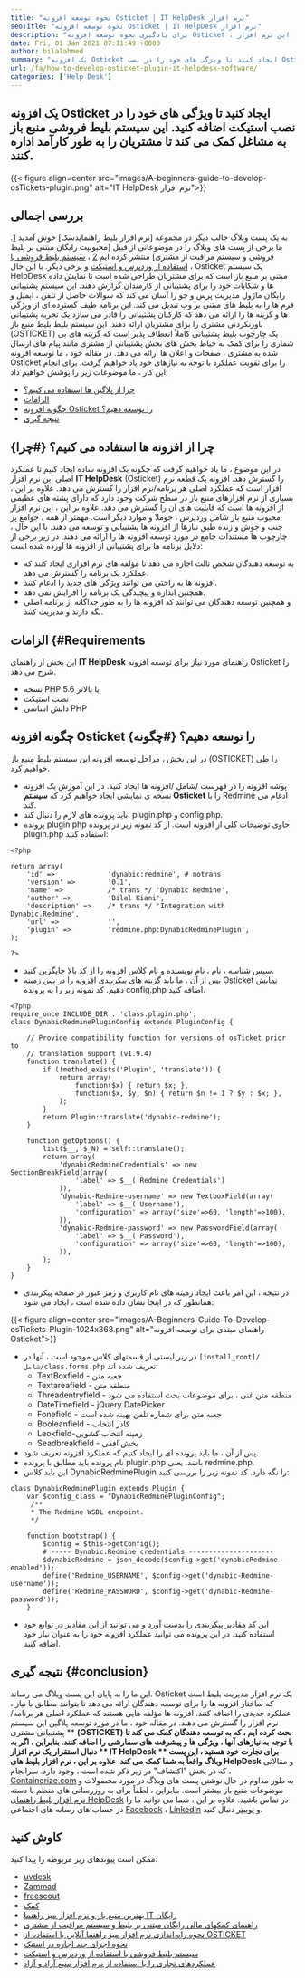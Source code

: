 ```yaml
---
title: "نحوه توسعه افزونه Osticket | IT HelpDesk نرم افزار" 
seoTitle: "نحوه توسعه افزونه Osticket | IT HelpDesk نرم افزار" 
description: "برای یادگیری نحوه توسعه افزونه Osticket ، این آموزش را دنبال کنید. این نرم افزار IT HelpDesk ارتباطات مشتری را مدیریت می کند و وضوح مسئله را خودکار می کند." 
date: Fri, 01 Jan 2021 07:11:49 +0000
author: bilalahmed
summary: "یک افزونه Osticket ایجاد کنید تا ویژگی های خود را در نصب Osticket اضافه کنید. این سیستم بلیط فروشی منبع باز به مشاغل کمک می کند تا مشتریان را به طور کارآمد اداره کنند." 
url: /fa/how-to-develop-osticket-plugin-it-helpdesk-software/
categories: ['Help Desk']
---
```


## یک افزونه Osticket ایجاد کنید تا ویژگی های خود را در نصب استیکت اضافه کنید. این سیستم بلیط فروشی منبع باز به مشاغل کمک می کند تا مشتریان را به طور کارآمد اداره کنند.

{{< figure align=center src="images/A-beginners-guide-to-develop-osTickets-plugin.png" alt="IT HelpDesk نرم افزار">}}


## بررسی اجمالی
به یک پست وبلاگ جالب دیگر در مجموعه [نرم افزار بلیط راهنمایدسک] خوش آمدید [1]. ما برخی از پست های وبلاگ را در موضوعاتی از قبیل [محبوبیت رایگان مبتنی بر بلیط فروشی و سیستم مراقبت از مشتری] منتشر کرده ایم [2] ، [سیستم بلیط فروشی با استفاده از وردپرس و استیکت][3] و برخی دیگر. با این حال ، Osticket یک سیستم HelpDesk مبتنی بر منبع باز است که برای مشتریان طراحی شده است تا نمایش داده ها و شکایات خود را برای پشتیبانی از کارمندان گزارش دهند. این سیستم پشتیبانی رایگان ماژول مدیریت پرس و جو را آسان می کند که سوالات حاصل از تلفن ، ایمیل و فرم ها را به بلیط های مبتنی بر وب تبدیل می کند. این برنامه طیف گسترده ای از ویژگی ها و گزینه ها را ارائه می دهد که کارکنان پشتیبانی را قادر می سازد یک تجربه پشتیبانی باورنکردنی مشتری را برای مشتریان ارائه دهند.
این سیستم بلیط بلیط منبع باز (OSTICKET) یک چارچوب بلیط پشتیبانی کاملاً انعطاف پذیر است که گزینه های بی شماری را برای کمک به خیاط بخش های بخش پشتیبانی از مشتری مانند پیام های ارسال شده به مشتری ، صفحات و اعلان ها ارائه می دهد. در مقاله خود ، ما توسعه افزونه Osticket را برای تقویت عملکرد با توجه به نیازهای خود یاد خواهیم گرفت. برای انجام این کار ، ما موضوعات زیر را پوشش خواهیم داد:
  * [چرا از پلاگین ها استفاده می کنیم؟][4]
  * [الزامات][5]
  * [چگونه افزونه Osticket را توسعه دهیم؟][6]
  * [نتیجه گیری][7]

## چرا از افزونه ها استفاده می کنیم؟   {#چرا}
در این موضوع ، ما یاد خواهیم گرفت که چگونه یک افزونه ساده ایجاد کنیم تا عملکرد اصلی این نرم افزار  **IT HelpDesk**  (Osticket) را گسترش دهد. افزونه یک قطعه نرم افزار است که عملکرد اصلی هر برنامه/نرم افزار را گسترش می دهد. علاوه بر این ، بسیاری از نرم افزارهای منبع باز در سطح شرکت وجود دارد که دارای پشته های عظیمی از افزونه ها است که قابلیت های آن را گسترش می دهد. علاوه بر این ، این نرم افزار محبوب منبع باز شامل وردپرس ، جوملا و موارد دیگر است. مهمتر از همه ، جوامع پر جنب و جوش و زنده طبق نیازها از افزونه ها پشتیبانی و توسعه می دهند. با این حال ، چارچوب ها مستندات جامع در مورد توسعه افزونه ها را ارائه می دهند. در زیر برخی از دلایل برنامه ها برای پشتیبانی از افزونه ها آورده شده است:
  * به توسعه دهندگان شخص ثالث اجازه می دهد تا مؤلفه های نرم افزاری ایجاد کنند که عملکرد یک برنامه را گسترش می دهد.
  * افزونه ها به راحتی می توانند ویژگی های جدید را ادغام کنند.
  * همچنین اندازه و پیچیدگی یک برنامه را افزایش نمی دهد.
  * و همچنین توسعه دهندگان می توانند کد افزونه ها را به طور جداگانه از برنامه اصلی نگه دارند و مدیریت کنند.

## الزامات   {#Requirements
این بخش از راهنمای  **IT HelpDesk**  راهنمای مورد نیاز برای توسعه افزونه Osticket را شرح می دهد.
  * نسخه PHP 5.6 یا بالاتر
  * نصب استیکت
  * دانش اساسی PHP

## چگونه افزونه Osticket را توسعه دهیم؟   {#چگونه}
در این بخش ، مراحل توسعه افزونه این سیستم بلیط منبع باز (OSTICKET) را طی خواهیم کرد.
  * پوشه افزونه را در فهرست /شامل /افزونه ها ایجاد کنید. در این آموزش یک افزونه نسخه ی نمایشی ایجاد خواهیم کرد که  **سیستم Osticket**  را با Redmine ادغام می کند.
  * باید پرونده های لازم را دنبال کند: plugin.php و config.php.
  * پرونده plugin.php حاوی توضیحات کلی از افزونه است. از کد نمونه زیر در پرونده plugin.php استفاده کنید:
```
<?php

return array(
    'id' =>             'dynabic:redmine', # notrans
    'version' =>        '0.1',
    'name' =>           /* trans */ 'Dynabic Redmine',
    'author' =>         'Bilal Kiani',
    'description' =>    /* trans */ 'Integration with Dynabic.Redmine',
    'url' =>            '',
    'plugin' =>         'redmine.php:DynabicRedminePlugin',
);

?>

```
  * سپس شناسه ، نام ، نام نویسنده و نام کلاس افزونه را از کد بالا جایگزین کنید.
  * پس از آن ، ما باید گزینه های پیکربندی افزونه را در پس زمینه Osticket نمایش دهیم. کد نمونه زیر را به پرونده config.php اضافه کنید.
```
<?php
require_once INCLUDE_DIR . 'class.plugin.php';
class DynabicRedminePluginConfig extends PluginConfig {

    // Provide compatibility function for versions of osTicket prior to
    // translation support (v1.9.4)
    function translate() {
        if (!method_exists('Plugin', 'translate')) {
            return array(
                function($x) { return $x; },
                function($x, $y, $n) { return $n != 1 ? $y : $x; },
            );
        }
        return Plugin::translate('dynabic-redmine');
    }

    function getOptions() {
        list($__, $_N) = self::translate();        
        return array(
            'dynabicRedmineCredentials' => new SectionBreakField(array(
                'label' => $__('Redmine Credentials')
            )),
            'dynabic-Redmine-username' => new TextboxField(array(
                'label' => $__('Username'),
                'configuration' => array('size'=>60, 'length'=>100),                
            )),
            'dynabic-Redmine-password' => new PasswordField(array(
                'label' => $__('Password'),
                'configuration' => array('size'=>60, 'length'=>100),                
            )),
        );
    }
}
```
  * در نتیجه ، این امر باعث ایجاد زمینه های نام کاربری و رمز عبور در صفحه پیکربندی همانطور که در اینجا نشان داده شده است ، ایجاد می شود:

{{< figure align=center src="images/A-Beginners-Guide-To-Develop-osTickets-Plugin-1024x368.png" alt="راهنمای مبتدی برای توسعه افزونه Osticket">}}

  * در زیر لیستی از قسمتهای کلاس موجود است ، آنها در `[install_root]/شامل/class.forms.php` تعریف شده اند:
      * TextBoxfield - جعبه متن
      * Textareafield - منطقه متن
      * Threadentryfield - منطقه متن غنی ، برای موضوعات بحث استفاده می شود
      * DateTimefield - jQuery DatePicker
      * Fonefield - جعبه متن برای شماره تلفن بهینه شده است
      * Booleanfield - کادر انتخاب
      * Leokfield-زمینه انتخاب کشویی
      * Seadbreakfield - بخش افقی
  * پس از آن ، ما باید پرونده ای را ایجاد کنیم که عملکرد افزونه تعریف شود.
  * نام پرونده باید مطابق با پرونده plugin.php باشد. یعنی redmine.php.
  * این باید کلاس DynabicRedminePlugin را نگه دارد. کد نمونه زیر را بررسی کنید:
```
class DynabicRedminePlugin extends Plugin {
    var $config_class = "DynabicRedminePluginConfig";
	 /**
     * The Redmine WSDL endpoint.
     */

    function bootstrap() {
        $config = $this->getConfig();
        # ----- Dynabic.Redmine credentials ---------------------
        $dynabicRedmine = json_decode($config->get('dynabicRedmine-enabled'));
		define('Redmine_USERNAME', $config->get('dynabic-Redmine-username'));
		define('Redmine_PASSWORD', $config->get('dynabic-Redmine-password'));
    }
```
  * این کد مقادیر پیکربندی را بدست آورد و می توانید از این مقادیر در توابع خود استفاده کنید. در این پرونده می توانید عملکرد افزونه خود را به عنوان نیاز خود اضافه کنید.

## نتیجه گیری   {#conclusion}
این ما را به پایان این پست وبلاگ می رساند. Osticket یک نرم افزار مدیریت بلیط است که ساختار افزونه ها را برای توسعه دهندگان ارائه می دهد تا بتوانند مطابق با نیاز ، عملکرد جدیدی را اضافه کنند. افزونه ها مؤلفه هایی هستند که عملکرد اصلی هر برنامه/نرم افزار را گسترش می دهند. در مقاله خود ، ما در مورد توسعه پلاگین این سیستم پشتیبانی مشتری ** **(OSTICKET) بحث کرده ایم ، که به توسعه دهندگان کمک می کند تا با توجه به نیازهای آنها ، ویژگی ها و پیشرفت های سفارشی را اضافه کنند. بنابراین ، اگر به دنبال استقرار یک نرم افزار **  IT HelpDesk ** برای تجارت خود هستید ، این پست وبلاگ واقعاً به شما کمک می کند. علاوه بر این ، نرم افزار بلیط های HelpDesk**  و مقالاتی که در بخش "اکتشاف" در زیر ذکر شده است ، وجود دارد.
سرانجام ، [Containerize.com][8] به طور مداوم در حال نوشتن پست های وبلاگ در مورد محصولات و موضوعات منبع باز بیشتر است. بنابراین ، لطفاً برای به روزرسانی های منظم با دسته [نرم افزار بلیط راهنمای HelpDesk][1] در تماس باشید. علاوه بر این ، شما می توانید ما را در حساب های رسانه های اجتماعی [Facebook][9] ، [LinkedIn][10] و [توییتر][11] دنبال کنید.

## کاوش کنید
ممکن است پیوندهای زیر مربوطه را پیدا کنید:
  * [uvdesk][12]
  * [Zammad][13]
  * [freescout][14]
  * [کمک][15]
  * [بهترین منبع باز و نرم افزار میز راهنما IT رایگان][16]
  * [راهنمای کمکهای مالی رایگان مبتنی بر بلیط و سیستم مراقبت از مشتری][2]
  * [نحوه راه اندازی نرم افزار میز راهنما آنلاین با استفاده از OSTICKET][17]
  * [نحوه اجرای چند اجاره در استیک][18]
  * [سیستم بلیط فروشی با استفاده از وردپرس و استیکت][3]
  * [عملکردهای تجاری را با استفاده از نرم افزار منبع آزاد و آزاد][19]

  
[1]: https://products.containerize.com/video-editing-software
[2]: https://products.containerize.com/helpdesk/osticket
[3]: https://blog.containerize.com/blogging/automate-ticketing-system-using-wordpress-and-osticket/
[4]: #why
[5]: #requirements
[6]: #how
[7]: #conclusion
[8]: https://www.containerize.com/
[9]: https://web.facebook.com/containerize
[10]: https://www.linkedin.com/company/containerize/
[11]: https://twitter.com/containerize_co
[12]: https://products.containerize.com/helpdesk/uvdesk/
[13]: https://products.containerize.com/helpdesk/zammad/
[14]: https://products.containerize.com/helpdesk/freescout/
[15]: https://products.containerize.com/helpdesk/helpy/
[16]: https://products.containerize.com/helpdesk/
[17]: https://blog.containerize.com/helpdesk/how-to-set-up-help-desk-system-using-osticket/
[18]: https://blog.containerize.com/helpdesk/how-to-implement-multi-tenancy-in-osticket/
[19]: https://blog.containerize.com/blogging/automate-business-operations-using-open-source-software/
